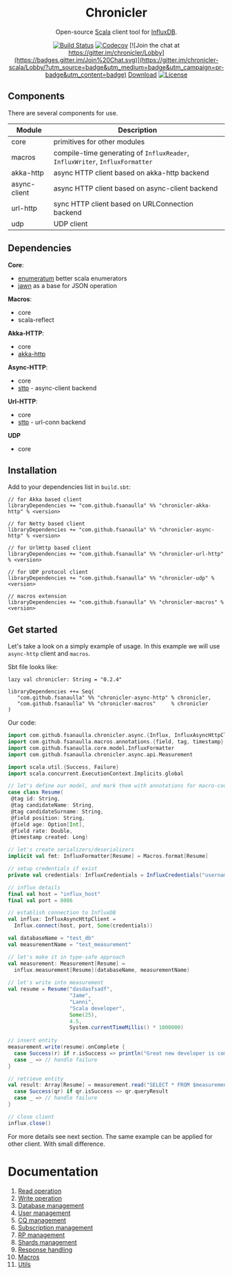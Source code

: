 <div align="center">

# Chronicler
Open-source [Scala](https://www.scala-lang.org/) client tool for [InfluxDB](https://www.influxdata.com/).

[![Build Status](https://travis-ci.org/fsanaulla/chronicler.svg?branch=master)](https://travis-ci.org/fsanaulla/chronicler)
[![Codecov](https://img.shields.io/codecov/c/github/fsanaulla/chronicler.svg)](https://codecov.io/gh/fsanaulla/chronicler)
[![Join the chat at https://gitter.im/chronicler/Lobby](https://badges.gitter.im/Join%20Chat.svg)](https://gitter.im/chronicler-scala/Lobby/?utm_source=badge&utm_medium=badge&utm_campaign=pr-badge&utm_content=badge)
[Download](https://img.shields.io/maven-central/v/com.github.fsanaulla/chronicler-core_2.11.svg)
[![License](http://img.shields.io/:license-Apache%202-blue.svg)](http://www.apache.org/licenses/LICENSE-2.0.txt)
</div>

## Components
There are several components for use.

| Module | Description | 
| ------------- | ------------- |
| core | primitives for other modules | 
| macros | compile-time generating of `InfluxReader`, `InfluxWriter`, `InfluxFormatter`|
| akka-http | async HTTP client based on akka-http backend |
| async-client | async HTTP client based on async-client backend |
| url-http| sync HTTP client based on URLConnection backend |
| udp | UDP client|

## Dependencies
**Core**:
- [enumeratum](https://github.com/lloydmeta/enumeratum) better scala enumerators
- [jawn](https://github.com/non/jawn) as a base for JSON operation

**Macros**:
- core
- scala-reflect

**Akka-HTTP**:
- core
- [akka-http](https://github.com/akka/akka-http)

**Async-HTTP**:
- core
- [sttp](https://github.com/softwaremill/sttp) - async-client backend

**Url-HTTP**:
- core
- [sttp](https://github.com/softwaremill/sttp) - url-conn backend

**UDP**
- core

## Installation
Add to your dependencies list in `build.sbt`:
```
// for Akka based client
libraryDependencies += "com.github.fsanaulla" %% "chronicler-akka-http" % <version>

// for Netty based client
libraryDependencies += "com.github.fsanaulla" %% "chronicler-async-http" % <version>

// for UrlHttp based client
libraryDependencies += "com.github.fsanaulla" %% "chronicler-url-http" % <version>

// for UDP protocol client
libraryDependencies += "com.github.fsanaulla" %% "chronicler-udp" % <version>

// macros extension
libraryDependencies += "com.github.fsanaulla" %% "chronicler-macros" % <version>
```

## Get started
Let's take a look on a simply example of usage. In this example we will use `async-http` client and `macros`.

Sbt file looks like:
```
lazy val chronicler: String = "0.2.4"

libraryDependencies ++= Seq(
   "com.github.fsanaulla" %% "chronicler-async-http" % chronicler,
   "com.github.fsanaulla" %% "chronicler-macros"     % chronicler
)
```
Our code:
```scala
import com.github.fsanaulla.chronicler.async.{Influx, InfluxAsyncHttpClient}
import com.github.fsanaulla.macros.annotations.{field, tag, timestamp}
import com.github.fsanaulla.core.model.InfluxFormatter
import com.github.fsanaulla.chronicler.async.api.Measurement

import scala.util.{Success, Failure}
import scala.concurrent.ExecutionContext.Implicits.global

// let's define our model, and mark them with annotations for macro-code generation
case class Resume(
 @tag id: String,
 @tag candidateName: String,
 @tag candidateSurname: String,
 @field position: String,
 @field age: Option[Int],
 @field rate: Double,
 @timestamp created: Long)

// let's create serializers/deserializers 
implicit val fmt: InfluxFormatter[Resume] = Macros.format[Resume]

// setup credentials if exist
private val credentials: InfluxCredentials = InfluxCredentials("username", "password")

// influx details
final val host = "influx_host"
final val port = 8086

// establish connection to InfluxDB
val influx: InfluxAsyncHttpClient = 
  Influx.connect(host, port, Some(credentials))

val databaseName = "test_db"
val measurementName = "test_measurement"

// let's make it in type-safe approach
val measurement: Measurement[Resume] = 
  influx.measurement[Resume](databaseName, measurementName)
  
// let's write into measurement
val resume = Resume("dasdasfsadf",
                    "Jame",
                    "Lanni",
                    "Scala developer",
                    Some(25),
                    4.5,
                    System.currentTimeMillis() * 1000000)
  
// insert entity  
measurement.write(resume).onComplete {
  case Success(r) if r.isSuccess => println("Great new developer is coming!!")
  case _ => // handle failure
}

// retrieve entity
val result: Array[Resume] = measurement.read("SELECT * FROM $measurementName").onComplete {
  case Success(qr) if qr.isSuccess => qr.queryResult
  case _ => // handle failure
}

// close client
influx.close()
```
For more details see next section. The same example can be applied for other client. With small difference.

# Documentation
1. [Read operation](docs/read_operation_notes.md)
2. [Write operation](docs/write_operation_notes.md)
3. [Database management](docs/database_management.md)
4. [User management](docs/user_management.md)
5. [CQ management](docs/continuous_query-management.md)
6. [Subscription management](docs/subscription_management.md)
7. [RP management](docs/retention_policy_management.md)
8. [Shards management](docs/shard_management.md)
9. [Response handling](docs/response_handling.md)
10. [Macros](docs/macros.md)
11. [Utils](docs/utils.md)
